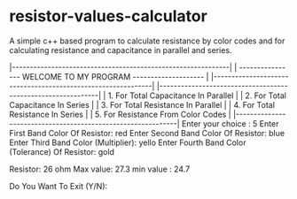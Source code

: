 # resistor-values-calculator
A simple c++ based program to calculate resistance by color codes and 
for calculating resistance and capacitance in parallel and series.


|-------------------------------------------------------------|
| ---------------- WELCOME TO MY PROGRAM -------------------- |
|-------------------------------------------------------------|
|-------------------------------------------------------------|
|            1. For Total Capacitance In Parallel             |
|            2. For Total Capacitance In Series               |
|            3. For Total Resistance In Parallel              |
|            4. For Total Resistance In Series                |
|            5. For Resistance From Color Codes               |
|-------------------------------------------------------------|
Enter your choice :  5
Enter First Band Color Of Resistor: red
Enter Second Band Color Of Resistor: blue
Enter Third Band Color (Multiplier): yello
Enter Fourth Band Color (Tolerance) Of Resistor: gold


Resistor: 26  ohm
Max value: 27.3
min value : 24.7



Do You Want To Exit (Y/N): 
